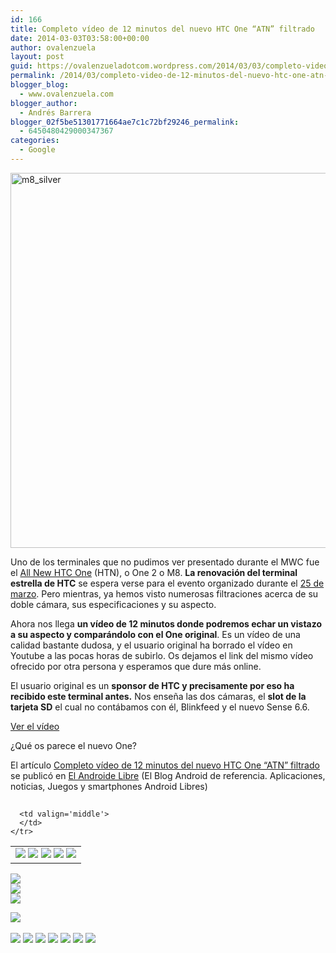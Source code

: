 ```yaml
---
id: 166
title: Completo vídeo de 12 minutos del nuevo HTC One “ATN” filtrado
date: 2014-03-03T03:58:00+00:00
author: ovalenzuela
layout: post
guid: https://ovalenzueladotcom.wordpress.com/2014/03/03/completo-video-de-12-minutos-del-nuevo-htc-one-atn-filtrado
permalink: /2014/03/completo-video-de-12-minutos-del-nuevo-htc-one-atn-filtrado.html
blogger_blog:
  - www.ovalenzuela.com
blogger_author:
  - Andrés Barrera
blogger_02f5be51301771664ae7c1c72bf29246_permalink:
  - 6450480429000347367
categories:
  - Google
---
```

[<img class="size-large wp-image-127911 aligncenter" alt="m8_silver" src="http://www.elandroidelibre.com/wp-content/uploads/2014/02/m8_silver-652x600.png" width="652" height="600" />](http://www.elandroidelibre.com/wp-content/uploads/2014/02/m8_silver.png)

Uno de los terminales que no pudimos ver presentado durante el MWC fue el <a href="http://www.elandroidelibre.com/2014/02/nuevas-imagenes-con-mas-detalle-del-htc-one-2-y-su-carcasa-metalica.html" target="_blank">All New HTC One</a> (HTN), o One 2 o M8. **La renovación del terminal estrella de HTC** se espera verse para el evento organizado durante el <a href="http://www.elandroidelibre.com/2014/02/htc-anuncia-un-evento-el-dia-25-de-marzo.html" target="_blank">25 de marzo</a>. Pero mientras, ya hemos visto numerosas filtraciones acerca de su doble cámara, sus especificaciones y su aspecto.

Ahora nos llega **un vídeo de 12 minutos donde podremos echar un vistazo a su aspecto y comparándolo con el One original**. Es un vídeo de una calidad bastante dudosa, y el usuario original ha borrado el vídeo en Youtube a las pocas horas de subirlo. Os dejamos el link del mismo vídeo ofrecido por otra persona y esperamos que dure más online.

El usuario original es un **sponsor de HTC y precisamente por eso ha recibido este terminal antes.** Nos enseña las dos cámaras, el **slot de la tarjeta SD** el cual no contábamos con él, Blinkfeed y el nuevo Sense 6.6.

[Ver el vídeo](http://www.elandroidelibre.com/2014/03/completo-video-de-12-minutos-de-nuevo-htc-one-atn-filtrado.html)

¿Qué os parece el nuevo One?

El artículo [Completo vídeo de 12 minutos del nuevo HTC One “ATN” filtrado](http://www.elandroidelibre.com/2014/03/completo-video-de-12-minutos-de-nuevo-htc-one-atn-filtrado.html) se publicó en [El Androide Libre](http://www.elandroidelibre.com) (El Blog Android de referencia. Aplicaciones, noticias, Juegos y smartphones Android Libres)


<img width="1" height="1" src="http://rss.feedsportal.com/c/34005/f/617036/s/37b729f9/sc/5/mf.gif" border="0" /> 

<div>
  <table border='0'>
    <tr>
      <td valign='middle'>
        <a href="http://share.feedsportal.com/share/twitter/?u=http%3A%2F%2Fwww.elandroidelibre.com%2F2014%2F03%2Fcompleto-video-de-12-minutos-de-nuevo-htc-one-atn-filtrado.html&t=Completo+v%C3%ADdeo+de+12+minutos+del+nuevo+HTC+One+%E2%80%9CATN%E2%80%9D+filtrado" target="_blank"><img src="http://res3.feedsportal.com/social/twitter.png" border="0" /></a> <a href="http://share.feedsportal.com/share/facebook/?u=http%3A%2F%2Fwww.elandroidelibre.com%2F2014%2F03%2Fcompleto-video-de-12-minutos-de-nuevo-htc-one-atn-filtrado.html&t=Completo+v%C3%ADdeo+de+12+minutos+del+nuevo+HTC+One+%E2%80%9CATN%E2%80%9D+filtrado" target="_blank"><img src="http://res3.feedsportal.com/social/facebook.png" border="0" /></a> <a href="http://share.feedsportal.com/share/linkedin/?u=http%3A%2F%2Fwww.elandroidelibre.com%2F2014%2F03%2Fcompleto-video-de-12-minutos-de-nuevo-htc-one-atn-filtrado.html&t=Completo+v%C3%ADdeo+de+12+minutos+del+nuevo+HTC+One+%E2%80%9CATN%E2%80%9D+filtrado" target="_blank"><img src="http://res3.feedsportal.com/social/linkedin.png" border="0" /></a> <a href="http://share.feedsportal.com/share/gplus/?u=http%3A%2F%2Fwww.elandroidelibre.com%2F2014%2F03%2Fcompleto-video-de-12-minutos-de-nuevo-htc-one-atn-filtrado.html&t=Completo+v%C3%ADdeo+de+12+minutos+del+nuevo+HTC+One+%E2%80%9CATN%E2%80%9D+filtrado" target="_blank"><img src="http://res3.feedsportal.com/social/googleplus.png" border="0" /></a> <a href="http://share.feedsportal.com/share/email/?u=http%3A%2F%2Fwww.elandroidelibre.com%2F2014%2F03%2Fcompleto-video-de-12-minutos-de-nuevo-htc-one-atn-filtrado.html&t=Completo+v%C3%ADdeo+de+12+minutos+del+nuevo+HTC+One+%E2%80%9CATN%E2%80%9D+filtrado" target="_blank"><img src="http://res3.feedsportal.com/social/email.png" border="0" /></a>
      </td>
      
      <td valign='middle'>
      </td>
    </tr>
  </table>
</div>

[<img src="http://da.feedsportal.com/r/186531301040/u/49/f/617036/c/34005/s/37b729f9/sc/5/rc/1/rc.img" border="0" />](http://da.feedsportal.com/r/186531301040/u/49/f/617036/c/34005/s/37b729f9/sc/5/rc/1/rc.htm)  
[<img src="http://da.feedsportal.com/r/186531301040/u/49/f/617036/c/34005/s/37b729f9/sc/5/rc/2/rc.img" border="0" />](http://da.feedsportal.com/r/186531301040/u/49/f/617036/c/34005/s/37b729f9/sc/5/rc/2/rc.htm)  
[<img src="http://da.feedsportal.com/r/186531301040/u/49/f/617036/c/34005/s/37b729f9/sc/5/rc/3/rc.img" border="0" />](http://da.feedsportal.com/r/186531301040/u/49/f/617036/c/34005/s/37b729f9/sc/5/rc/3/rc.htm)

[<img src="http://da.feedsportal.com/r/186531301040/u/49/f/617036/c/34005/s/37b729f9/a2.img" border="0" />](http://da.feedsportal.com/r/186531301040/u/49/f/617036/c/34005/s/37b729f9/a2.htm)
<img width="1" height="1" src="http://pi.feedsportal.com/r/186531301040/u/49/f/617036/c/34005/s/37b729f9/a2t.img" border="0" /> 

<div>
  <a href="http://feeds.feedburner.com/~ff/elandroidelibre?a=JzmBxFYt71c:9tcAOyNf1MY:ecdYMiMMAMM"><img src="http://feeds.feedburner.com/~ff/elandroidelibre?d=ecdYMiMMAMM" border="0" /></a> <a href="http://feeds.feedburner.com/~ff/elandroidelibre?a=JzmBxFYt71c:9tcAOyNf1MY:V_sGLiPBpWU"><img src="http://feeds.feedburner.com/~ff/elandroidelibre?i=JzmBxFYt71c:9tcAOyNf1MY:V_sGLiPBpWU" border="0" /></a> <a href="http://feeds.feedburner.com/~ff/elandroidelibre?a=JzmBxFYt71c:9tcAOyNf1MY:7Q72WNTAKBA"><img src="http://feeds.feedburner.com/~ff/elandroidelibre?d=7Q72WNTAKBA" border="0" /></a> <a href="http://feeds.feedburner.com/~ff/elandroidelibre?a=JzmBxFYt71c:9tcAOyNf1MY:dnMXMwOfBR0"><img src="http://feeds.feedburner.com/~ff/elandroidelibre?d=dnMXMwOfBR0" border="0" /></a> <a href="http://feeds.feedburner.com/~ff/elandroidelibre?a=JzmBxFYt71c:9tcAOyNf1MY:yIl2AUoC8zA"><img src="http://feeds.feedburner.com/~ff/elandroidelibre?d=yIl2AUoC8zA" border="0" /></a> <a href="http://feeds.feedburner.com/~ff/elandroidelibre?a=JzmBxFYt71c:9tcAOyNf1MY:qj6IDK7rITs"><img src="http://feeds.feedburner.com/~ff/elandroidelibre?d=qj6IDK7rITs" border="0" /></a> <a href="http://feeds.feedburner.com/~ff/elandroidelibre?a=JzmBxFYt71c:9tcAOyNf1MY:I9og5sOYxJI"><img src="http://feeds.feedburner.com/~ff/elandroidelibre?d=I9og5sOYxJI" border="0" /></a>
</div>

<img src="http://feeds.feedburner.com/~r/elandroidelibre/~4/JzmBxFYt71c" height="1" width="1" />